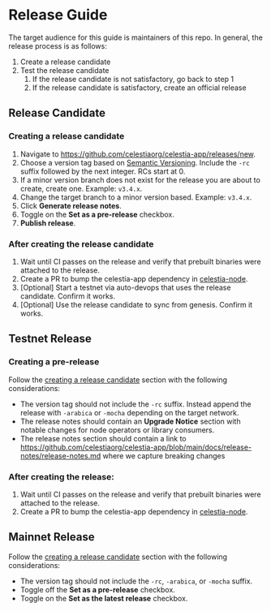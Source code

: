 # Release Guide

The target audience for this guide is maintainers of this repo. In general, the release process is as follows:

1. Create a release candidate
1. Test the release candidate
    1. If the release candidate is not satisfactory, go back to step 1
    1. If the release candidate is satisfactory, create an official release

## Release Candidate

### Creating a release candidate

1. Navigate to <https://github.com/celestiaorg/celestia-app/releases/new>.
1. Choose a version tag based on [Semantic Versioning](https://semver.org/). Include the `-rc` suffix followed by the next integer. RCs start at 0.
1. If a minor version branch does not exist for the release you are about to create, create one. Example: `v3.4.x`.
1. Change the target branch to a minor version based. Example: `v3.4.x`.
1. Click **Generate release notes**.
1. Toggle on the **Set as a pre-release** checkbox.
1. **Publish release**.

### After creating the release candidate

1. Wait until CI passes on the release and verify that prebuilt binaries were attached to the release.
1. Create a PR to bump the celestia-app dependency in [celestia-node](https://github.com/celestiaorg/celestia-node).
1. [Optional] Start a testnet via auto-devops that uses the release candidate. Confirm it works.
1. [Optional] Use the release candidate to sync from genesis. Confirm it works.

## Testnet Release

### Creating a pre-release

Follow the [creating a release candidate](#creating-a-release-candidate) section with the following considerations:

- The version tag should not include the `-rc` suffix. Instead append the release with `-arabica` or `-mocha` depending on the target network.
- The release notes should contain an **Upgrade Notice** section with notable changes for node operators or library consumers.
- The release notes section should contain a link to <https://github.com/celestiaorg/celestia-app/blob/main/docs/release-notes/release-notes.md> where we capture breaking changes

### After creating the release:

1. Wait until CI passes on the release and verify that prebuilt binaries were attached to the release.
1. Create a PR to bump the celestia-app dependency in [celestia-node](https://github.com/celestiaorg/celestia-node).

## Mainnet Release

Follow the [creating a release candidate](#creating-a-release-candidate) section with the following considerations:
- The version tag should not include the `-rc`, `-arabica`, or `-mocha` suffix.
- Toggle off the **Set as a pre-release** checkbox.
- Toggle on the **Set as the latest release** checkbox.

